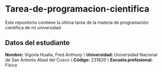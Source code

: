 # Tarea-de-programacion-cientifica
Este repositorio contiene la última tarea de la materia de programación científica de mi universidad

## Datos del estudiante
**Nombre:** Vigoria Hualla, Fred Anthony \\
**Universidad:** Universidad Nacional de San Antonio Abad del Cusco \\
**Código:** 231820 \\
**Escuela profesional:** Física
